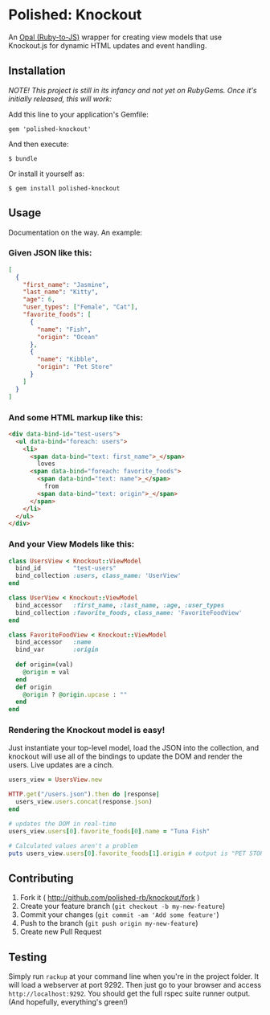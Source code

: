 # Polished: Knockout

An [Opal (Ruby-to-JS)](http://opalrb.org) wrapper for creating view models that use Knockout.js for dynamic HTML updates and event handling.

## Installation

_NOTE! This project is still in its infancy and not yet on RubyGems. Once it's initially released, this will work:_

Add this line to your application's Gemfile:

    gem 'polished-knockout'

And then execute:

    $ bundle

Or install it yourself as:

    $ gem install polished-knockout

## Usage

Documentation on the way. An example:

### Given JSON like this:

```json
[
  {
    "first_name": "Jasmine",
    "last_name": "Kitty",
    "age": 6,
    "user_types": ["Female", "Cat"],
    "favorite_foods": [
      {
        "name": "Fish",
        "origin": "Ocean"
      },
      {
        "name": "Kibble",
        "origin": "Pet Store"
      }
    ]
  }
]
```

### And some HTML markup like this:

```html
<div data-bind-id="test-users">
  <ul data-bind="foreach: users">
    <li>
      <span data-bind="text: first_name">_</span>
        loves
      <span data-bind="foreach: favorite_foods">
        <span data-bind="text: name">_</span>
          from
        <span data-bind="text: origin">_</span>
      </span>
    </li>
  </ul>
</div>
```

### And your View Models like this:

```ruby
class UsersView < Knockout::ViewModel
  bind_id         "test-users"
  bind_collection :users, class_name: 'UserView'
end

class UserView < Knockout::ViewModel
  bind_accessor   :first_name, :last_name, :age, :user_types
  bind_collection :favorite_foods, class_name: 'FavoriteFoodView'
end

class FavoriteFoodView < Knockout::ViewModel
  bind_accessor   :name
  bind_var        :origin
  
  def origin=(val)
    @origin = val
  end
  def origin
    @origin ? @origin.upcase : ""
  end
end
```

### Rendering the Knockout model is easy!

Just instantiate your top-level model, load the JSON into the collection, and knockout will use all of the bindings to update the DOM and render the users. Live updates are a cinch.

```ruby
users_view = UsersView.new
		
HTTP.get("/users.json").then do |response|
  users_view.users.concat(response.json)
end

# updates the DOM in real-time
users_view.users[0].favorite_foods[0].name = "Tuna Fish"

# Calculated values aren't a problem
puts users_view.users[0].favorite_foods[1].origin # output is "PET STORE"
```


## Contributing

1. Fork it ( http://github.com/polished-rb/knockout/fork )
2. Create your feature branch (`git checkout -b my-new-feature`)
3. Commit your changes (`git commit -am 'Add some feature'`)
4. Push to the branch (`git push origin my-new-feature`)
5. Create new Pull Request

## Testing

Simply run `rackup` at your command line when you're in the project folder. It will load a webserver at port 9292. Then just go to your browser and access `http://localhost:9292`. You should get the full rspec suite runner output. (And hopefully, everything's green!)